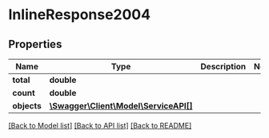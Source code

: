 # InlineResponse2004

## Properties
Name | Type | Description | Notes
------------ | ------------- | ------------- | -------------
**total** | **double** |  | 
**count** | **double** |  | 
**objects** | [**\Swagger\Client\Model\ServiceAPI[]**](ServiceAPI.md) |  | 

[[Back to Model list]](../../README.md#documentation-for-models) [[Back to API list]](../../README.md#documentation-for-api-endpoints) [[Back to README]](../../README.md)

